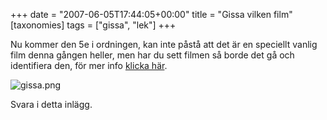 +++
date = "2007-06-05T17:44:05+00:00"
title = "Gissa vilken film"
[taxonomies]
tags = ["gissa", "lek"]
+++

Nu kommer den 5e i ordningen, kan inte påstå att det är en speciellt vanlig film denna gången heller, men har du sett filmen så borde det gå och identifiera den, för mer info [klicka här][1].

<div class="middle">
  <img src='/images/2007/06/gissa.png' alt='gissa.png' />
</div>

Svara i detta inlägg.



<small></small>

 [1]: https://nsg.cc/post/2007/gissa-filmenserienkaraktaren/
